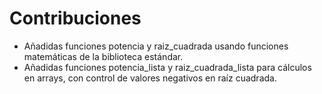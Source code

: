 # Contribuciones

  * Añadidas funciones potencia y raiz_cuadrada usando funciones matemáticas de la biblioteca estándar.
  * Añadidas funciones potencia_lista y raiz_cuadrada_lista para cálculos en arrays, con control de valores negativos en raíz cuadrada.
